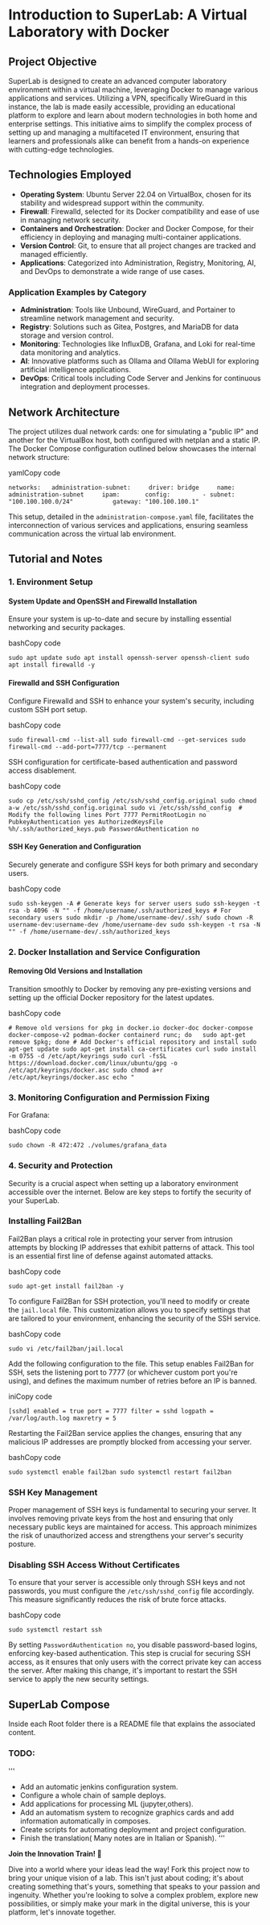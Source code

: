 
Introduction to SuperLab: A Virtual Laboratory with Docker
==========================================================

Project Objective
-----------------

SuperLab is designed to create an advanced computer laboratory environment within a virtual machine, leveraging Docker to manage various applications and services. Utilizing a VPN, specifically WireGuard in this instance, the lab is made easily accessible, providing an educational platform to explore and learn about modern technologies in both home and enterprise settings. This initiative aims to simplify the complex process of setting up and managing a multifaceted IT environment, ensuring that learners and professionals alike can benefit from a hands-on experience with cutting-edge technologies.

Technologies Employed
---------------------

*   **Operating System**: Ubuntu Server 22.04 on VirtualBox, chosen for its stability and widespread support within the community.
*   **Firewall**: Firewalld, selected for its Docker compatibility and ease of use in managing network security.
*   **Containers and Orchestration**: Docker and Docker Compose, for their efficiency in deploying and managing multi-container applications.
*   **Version Control**: Git, to ensure that all project changes are tracked and managed efficiently.
*   **Applications**: Categorized into Administration, Registry, Monitoring, AI, and DevOps to demonstrate a wide range of use cases.

### Application Examples by Category

*   **Administration**: Tools like Unbound, WireGuard, and Portainer to streamline network management and security.
*   **Registry**: Solutions such as Gitea, Postgres, and MariaDB for data storage and version control.
*   **Monitoring**: Technologies like InfluxDB, Grafana, and Loki for real-time data monitoring and analytics.
*   **AI**: Innovative platforms such as Ollama and Ollama WebUI for exploring artificial intelligence applications.
*   **DevOps**: Critical tools including Code Server and Jenkins for continuous integration and deployment processes.

Network Architecture
--------------------

The project utilizes dual network cards: one for simulating a "public IP" and another for the VirtualBox host, both configured with netplan and a static IP. The Docker Compose configuration outlined below showcases the internal network structure:

yamlCopy code

`networks:   administration-subnet:     driver: bridge     name: administration-subnet     ipam:       config:         - subnet: "100.100.100.0/24"           gateway: "100.100.100.1"`

This setup, detailed in the `administration-compose.yaml` file, facilitates the interconnection of various services and applications, ensuring seamless communication across the virtual lab environment.

Tutorial and Notes
------------------

### 1\. Environment Setup

#### System Update and OpenSSH and Firewalld Installation

Ensure your system is up-to-date and secure by installing essential networking and security packages.

bashCopy code

`sudo apt update sudo apt install openssh-server openssh-client sudo apt install firewalld -y`

#### Firewalld and SSH Configuration

Configure Firewalld and SSH to enhance your system's security, including custom SSH port setup.

bashCopy code

`sudo firewall-cmd --list-all sudo firewall-cmd --get-services sudo firewall-cmd --add-port=7777/tcp --permanent`

SSH configuration for certificate-based authentication and password access disablement.

bashCopy code

`sudo cp /etc/ssh/sshd_config /etc/ssh/sshd_config.original sudo chmod a-w /etc/ssh/sshd_config.original sudo vi /etc/ssh/sshd_config  # Modify the following lines Port 7777 PermitRootLogin no PubkeyAuthentication yes AuthorizedKeysFile %h/.ssh/authorized_keys.pub PasswordAuthentication no`

#### SSH Key Generation and Configuration

Securely generate and configure SSH keys for both primary and secondary users.

bashCopy code

`sudo ssh-keygen -A # Generate keys for server users sudo ssh-keygen -t rsa -b 4096 -N "" -f /home/username/.ssh/authorized_keys # For secondary users sudo mkdir -p /home/username-dev/.ssh/ sudo chown -R username-dev:username-dev /home/username-dev sudo ssh-keygen -t rsa -N "" -f /home/username-dev/.ssh/authorized_keys`

### 2\. Docker Installation and Service Configuration

#### Removing Old Versions and Installation

Transition smoothly to Docker by removing any pre-existing versions and setting up the official Docker repository for the latest updates.

bashCopy code

`# Remove old versions for pkg in docker.io docker-doc docker-compose docker-compose-v2 podman-docker containerd runc; do   sudo apt-get remove $pkg; done # Add Docker's official repository and install sudo apt-get update sudo apt-get install ca-certificates curl sudo install -m 0755 -d /etc/apt/keyrings sudo curl -fsSL https://download.docker.com/linux/ubuntu/gpg -o /etc/apt/keyrings/docker.asc sudo chmod a+r /etc/apt/keyrings/docker.asc echo "`


### 3\. Monitoring Configuration and Permission Fixing

For Grafana:

bashCopy code

`sudo chown -R 472:472 ./volumes/grafana_data`



### 4\. Security and Protection

Security is a crucial aspect when setting up a laboratory environment accessible over the internet. Below are key steps to fortify the security of your SuperLab.

### Installing Fail2Ban

Fail2Ban plays a critical role in protecting your server from intrusion attempts by blocking IP addresses that exhibit patterns of attack. This tool is an essential first line of defense against automated attacks.

bashCopy code

`sudo apt-get install fail2ban -y`

To configure Fail2Ban for SSH protection, you'll need to modify or create the `jail.local` file. This customization allows you to specify settings that are tailored to your environment, enhancing the security of the SSH service.

bashCopy code

`sudo vi /etc/fail2ban/jail.local`

Add the following configuration to the file. This setup enables Fail2Ban for SSH, sets the listening port to 7777 (or whichever custom port you're using), and defines the maximum number of retries before an IP is banned.

iniCopy code

`[sshd] enabled = true port = 7777 filter = sshd logpath = /var/log/auth.log maxretry = 5`

Restarting the Fail2Ban service applies the changes, ensuring that any malicious IP addresses are promptly blocked from accessing your server.

bashCopy code

`sudo systemctl enable fail2ban sudo systemctl restart fail2ban`

### SSH Key Management

Proper management of SSH keys is fundamental to securing your server. It involves removing private keys from the host and ensuring that only necessary public keys are maintained for access. This approach minimizes the risk of unauthorized access and strengthens your server's security posture.

### Disabling SSH Access Without Certificates

To ensure that your server is accessible only through SSH keys and not passwords, you must configure the `/etc/ssh/sshd_config` file accordingly. This measure significantly reduces the risk of brute force attacks.

bashCopy code

`sudo systemctl restart ssh`

By setting `PasswordAuthentication no`, you disable password-based logins, enforcing key-based authentication. This step is crucial for securing SSH access, as it ensures that only users with the correct private key can access the server. After making this change, it's important to restart the SSH service to apply the new security settings.



SuperLab Compose
----------------
Inside each Root folder there is a README file that explains the associated content.

### TODO:

'''
- Add an automatic jenkins configuration system.
- Configure a whole chain of sample deploys.
- Add applications for processing ML (jupyter,others).
- Add an automatism system to recognize graphics cards and add information automatically in composes.
- Create scripts for automating deployment and project configuration.
- Finish the translation( Many notes are in Italian or Spanish).
'''


**Join the Innovation Train! 🚀**

Dive into a world where your ideas lead the way! Fork this project now to bring your unique vision of a lab. This isn't just about coding; it's about creating something that's yours, something that speaks to your passion and ingenuity. Whether you're looking to solve a complex problem, explore new possibilities, or simply make your mark in the digital universe, this is your platform, let's innovate together.
